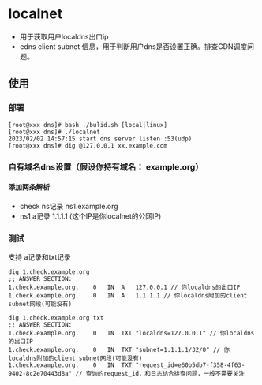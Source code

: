 # localnet
* 用于获取用户localdns出口ip
* edns client subnet 信息，用于判断用户dns是否设置正确。排查CDN调度问题。

## 使用

### 部署
```
[root@xxx dns]# bash ./bulid.sh [local|linux]
[root@xxx dns]# ./localnet
2023/02/02 14:57:15 start dns server listen :53(udp)
[root@xxx dns]# dig @127.0.0.1 xx.example.com

```

### 自有域名dns设置（假设你持有域名： example.org）
#### 添加两条解析
* check  ns记录  ns1.example.org
* ns1    a记录   1.1.1.1 (这个IP是你localnet的公网IP)


### 测试
支持 a记录和txt记录
```
dig 1.check.example.org
;; ANSWER SECTION:
1.check.example.org.	0	IN	A	127.0.0.1 // 你localdns的出口IP
1.check.example.org.	0	IN	A	1.1.1.1 // 你localdns附加的client subnet网段(可能没有)

dig 1.check.example.org txt 
;; ANSWER SECTION:
1.check.example.org.	0	IN	TXT	"localdns=127.0.0.1" // 你localdns的出口IP
1.check.example.org.	0	IN	TXT	"subnet=1.1.1.1/32/0" // 你localdns附加的client subnet网段(可能没有)
1.check.example.org.	0	IN	TXT	"request_id=e60b5db7-f358-4f63-9402-8c2e70443d8a" // 查询的request_id，和日志结合排查问题，一般不需要关注
```


